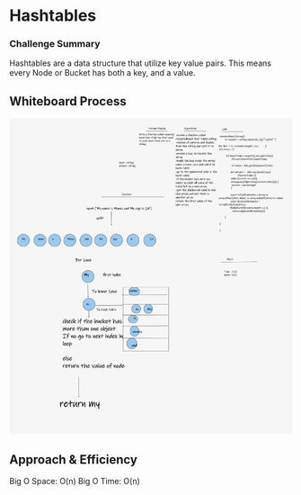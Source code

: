 # Hashtables

### Challenge Summary

Hashtables are a data structure that utilize key value pairs. This means every Node or Bucket has both a key, and a value.


## Whiteboard Process
![image](./assets/hashmap-repeated-word.png)

## Approach & Efficiency
Big O Space: O(n)
Big O Time: O(n)


